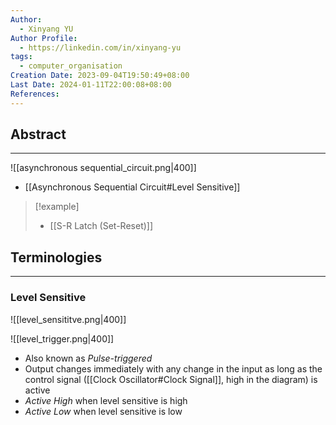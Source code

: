 ```yaml
---
Author:
  - Xinyang YU
Author Profile:
  - https://linkedin.com/in/xinyang-yu
tags:
  - computer_organisation
Creation Date: 2023-09-04T19:50:49+08:00
Last Date: 2024-01-11T22:00:08+08:00
References: 
---
```

## Abstract
--- 
![[asynchronous sequential_circuit.png|400]]

- [[Asynchronous Sequential Circuit#Level Sensitive]]



>[!example]
>- [[S-R Latch (Set-Reset)]]

## Terminologies
---
### Level Sensitive

![[level_sensititve.png|400]]

![[level_trigger.png|400]]


- Also known as *Pulse-triggered*
- Output changes immediately with any change in the input as long as the control signal ([[Clock Oscillator#Clock Signal]], high in the diagram) is active
- *Active High* when level sensitive is high
- *Active Low* when level sensitive is low